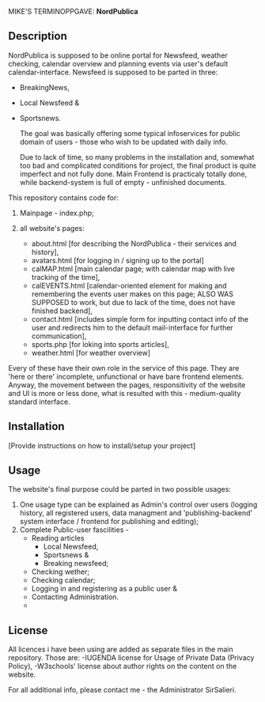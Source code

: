 MIKE'S TERMINOPPGAVE:
  __NordPublica__
  

## Description

NordPublica is supposed to be online portal for Newsfeed, weather checking, calendar overview and planning events via user's default calendar-interface.
Newsfeed is supposed to be parted in three:
- BreakingNews,
- Local Newsfeed &
- Sportsnews.

  The goal was basically offering some typical infoservices for public domain of users - those who wish to be updated with daily info. 

  Due to lack of time, so many problems in the installation and, somewhat too bad and complicated conditions for project, the final product is quite imperfect and not fully done. Main Frontend is practicaly totally done, while backend-system is full of empty - unfinished documents.
  
This repository contains code for:

1) Mainpage - index.php;
2) all website's pages:

   - about.html [for describing the NordPublica - their services and history],
   - avatars.html [for logging in / signing up to the portal]
   - calMAP.html [main calendar page; with calendar map with live tracking of the time],
   - calEVENTS.html [calendar-oriented element for making and remembering the events user makes on this page; ALSO WAS SUPPOSED to work, but due to lack of the time, does not have finished backend],
   - contact.html [includes simple form for inputting contact info of the user and redirects him to the default mail-interface for further communication],
   - sports.php [for loking into sports articles],
   - weather.html [for weather overview]

  Every of these have their own role in the service of this page. They are 'here or there' incomplete, unfunctional or have bare frontend elements.
  Anyway, the movement between the pages, responsitivity of the website and UI is more or less done, what is resulted with this - medium-quality standard interface.

## Installation

[Provide instructions on how to install/setup your project]

## Usage

The website's final purpose could be parted in two possible usages:
1) One usage type can be explained as Admin's control over users (logging history, all registered users, data managment and 'publishing-backend' system interface / frontend for publishing and editing);
2) Complete Public-user fascilities -
   - Reading articles
      * Local Newsfeed,
      * Sportsnews &
      * Breaking newsfeed;
    - Checking wether;
    - Checking calendar;
    - Logging in and registering as a public user &
    - Contacting Administration.
    - 

## License

All licences i have been using are added as separate files in the main repository. 
Those are:
-IUGENDA license for Usage of Private Data (Privacy Policy),
-W3schools' license about author rights on the content on the website.

For all additional info, please contact me - the Administrator SirSalieri.
